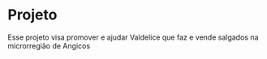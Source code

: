 # Projeto
Esse projeto visa promover e ajudar Valdelice que faz e vende salgados na microrregião de Angicos
